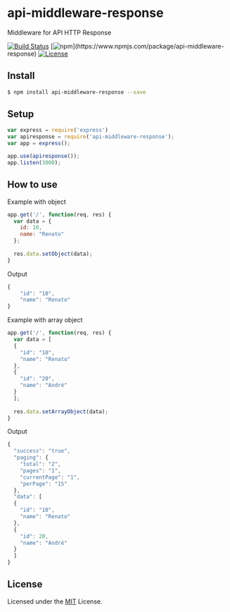 # api-middleware-response
Middleware for API HTTP Response

[![Build Status](https://circleci.com/gh/Oda2/api-middleware-response.svg?style=svg)](https://circleci.com/gh/Oda2/api-middleware-response)
[![npm](https://img.shields.io/npm/dm/api-middleware-response.svg?)](https://www.npmjs.com/package/api-middleware-response)
[![License](https://img.shields.io/npm/l/api-middleware-response.svg?maxAge=2592000?style=plastic)](https://github.com/oda2/api-middleware-response/blob/master/LICENSE)

## Install

```sh
$ npm install api-middleware-response --save
```
## Setup

```js
var express = require('express')
var apiresponse = require('api-middleware-response');
var app = express();

app.use(apiresponse());
app.listen(3000);
```


## How to use
Example with object
```js
app.get('/', function(req, res) {
  var data = { 
    id: 10,
    name: "Renato"
  };
  
  res.data.setObject(data);
}
```

Output
```js
{
    "id": "10",
    "name": "Renato"
}
```

Example with array object
```js
app.get('/', function(req, res) {
  var data = [
  { 
    "id": "10",
    "name": "Renato"
  },
  { 
    "id": "20",
    "name": "André"
  }
  ];
  
  res.data.setArrayObject(data);
}
```

Output
```js
{
  "success": "true",
  "paging": {
    "total": "2",
    "pages": "1",
    "currentPage": "1",
    "perPage": "15"
  },
  "data": [
  { 
    "id": "10",
    "name": "Renato"
  },
  { 
    "id": 20,
    "name": "André"
  }
  ]
}
```

## License
Licensed under the [MIT](https://github.com/Oda2/api-middleware-response/blob/master/LICENSE) License.